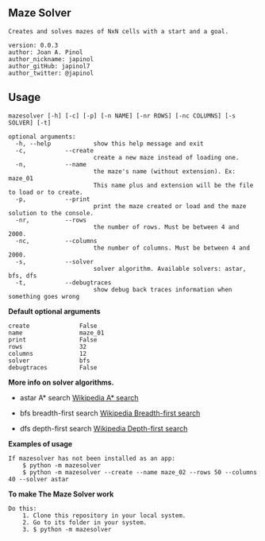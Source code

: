 ## Maze Solver

	Creates and solves mazes of NxN cells with a start and a goal.

	version: 0.0.3
	author: Joan A. Pinol
	author_nickname: japinol
	author_gitHub: japinol7
	author_twitter: @japinol


## Usage

	mazesolver [-h] [-c] [-p] [-n NAME] [-nr ROWS] [-nc COLUMNS] [-s SOLVER] [-t]

	optional arguments:
	  -h, --help            show this help message and exit
      -c,           --create
	                        create a new maze instead of loading one.
      -n,           --name
	                        the maze's name (without extension). Ex: maze_01 
                            This name plus and extension will be the file to load or to create. 
      -p,           --print
	                        print the maze created or load and the maze solution to the console.
      -nr,          --rows
	                        the number of rows. Must be between 4 and 2000.
      -nc,          --columns
	                        the number of columns. Must be between 4 and 2000.
      -s,           --solver
	                        solver algorithm. Available solvers: astar, bfs, dfs
	  -t,           --debugtraces
	                        show debug back traces information when something goes wrong


**Default optional arguments**

	create 	            False
	name 	            maze_01
	print 	            False
	rows                32
	columns             12
	solver 	            bfs
	debugtraces         False


**More info on solver algorithms.**

* astar         A* search
            [Wikipedia A* search](https://en.wikipedia.org/wiki/A*_search_algorithm)

* bfs         breadth-first search
            [Wikipedia Breadth-first search](https://en.wikipedia.org/wiki/Breadth-first_search)

* dfs         depth-first search
            [Wikipedia Depth-first search](https://en.wikipedia.org/wiki/Depth-first_search)


**Examples of usage**

	If mazesolver has not been installed as an app:
		$ python -m mazesolver
		$ python -m mazesolver --create --name maze_02 --rows 50 --columns 40 --solver astar


**To make The Maze Solver work**

	Do this:
	    1. Clone this repository in your local system.
	    2. Go to its folder in your system.
	    3. $ python -m mazesolver
